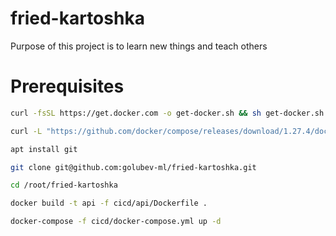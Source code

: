 # fried-kartoshka
Purpose of this project is to learn new things and teach others

# Prerequisites
```bash
curl -fsSL https://get.docker.com -o get-docker.sh && sh get-docker.sh

curl -L "https://github.com/docker/compose/releases/download/1.27.4/docker-compose-$(uname -s)-$(uname -m)" -o /usr/local/bin/docker-compose && chmod +x /usr/local/bin/docker-compose

apt install git

git clone git@github.com:golubev-ml/fried-kartoshka.git

cd /root/fried-kartoshka

docker build -t api -f cicd/api/Dockerfile .

docker-compose -f cicd/docker-compose.yml up -d
```

